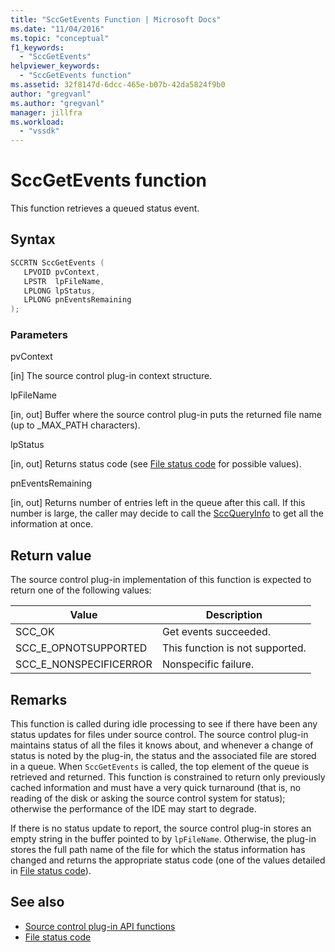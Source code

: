 ```yaml
---
title: "SccGetEvents Function | Microsoft Docs"
ms.date: "11/04/2016"
ms.topic: "conceptual"
f1_keywords:
  - "SccGetEvents"
helpviewer_keywords:
  - "SccGetEvents function"
ms.assetid: 32f8147d-6dcc-465e-b07b-42da5824f9b0
author: "gregvanl"
ms.author: "gregvanl"
manager: jillfra
ms.workload:
  - "vssdk"
---
```

# SccGetEvents function
This function retrieves a queued status event.

## Syntax

```cpp
SCCRTN SccGetEvents (
   LPVOID pvContext,
   LPSTR  lpFileName,
   LPLONG lpStatus,
   LPLONG pnEventsRemaining
);
```

### Parameters
 pvContext

[in] The source control plug-in context structure.

 lpFileName

[in, out] Buffer where the source control plug-in puts the returned file name (up to _MAX_PATH characters).

 lpStatus

[in, out] Returns status code (see [File status code](../extensibility/file-status-code-enumerator.md) for possible values).

 pnEventsRemaining

[in, out] Returns number of entries left in the queue after this call. If this number is large, the caller may decide to call the [SccQueryInfo](../extensibility/sccqueryinfo-function.md) to get all the information at once.

## Return value
 The source control plug-in implementation of this function is expected to return one of the following values:

|Value|Description|
|-----------|-----------------|
|SCC_OK|Get events succeeded.|
|SCC_E_OPNOTSUPPORTED|This function is not supported.|
|SCC_E_NONSPECIFICERROR|Nonspecific failure.|

## Remarks
 This function is called during idle processing to see if there have been any status updates for files under source control. The source control plug-in maintains status of all the files it knows about, and whenever a change of status is noted by the plug-in, the status and the associated file are stored in a queue. When `SccGetEvents` is called, the top element of the queue is retrieved and returned. This function is constrained to return only previously cached information and must have a very quick turnaround (that is, no reading of the disk or asking the source control system for status); otherwise the performance of the IDE may start to degrade.

 If there is no status update to report, the source control plug-in stores an empty string in the buffer pointed to by `lpFileName`. Otherwise, the plug-in stores the full path name of the file for which the status information has changed and returns the appropriate status code (one of the values detailed in [File status code](../extensibility/file-status-code-enumerator.md)).

## See also
- [Source control plug-in API functions](../extensibility/source-control-plug-in-api-functions.md)
- [File status code](../extensibility/file-status-code-enumerator.md)